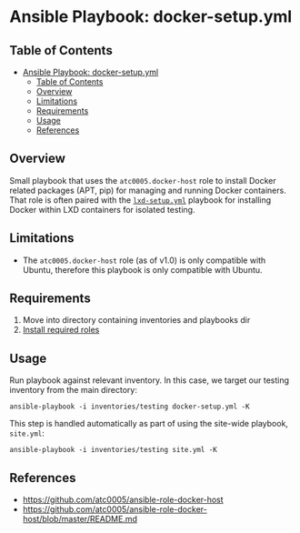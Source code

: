 # Ansible Playbook: docker-setup.yml

## Table of Contents

- [Ansible Playbook: docker-setup.yml](#ansible-playbook-docker-setupyml)
  - [Table of Contents](#table-of-contents)
  - [Overview](#overview)
  - [Limitations](#limitations)
  - [Requirements](#requirements)
  - [Usage](#usage)
  - [References](#references)

## Overview

Small playbook that uses the `atc0005.docker-host` role to install Docker
related packages (APT, pip) for managing and running Docker containers. That
role is often paired with the [`lxd-setup.yml`](lxd-setup.md) playbook for
installing Docker within LXD containers for isolated testing.

## Limitations

- The `atc0005.docker-host` role (as of v1.0) is only compatible with Ubuntu,
  therefore this playbook is only compatible with Ubuntu.

## Requirements

1. Move into directory containing inventories and playbooks dir
1. [Install required roles](install-roles.md)

## Usage

Run playbook against relevant inventory. In this case, we target our
testing inventory from the main directory:

`ansible-playbook -i inventories/testing docker-setup.yml -K`

This step is handled automatically as part of using the site-wide playbook,
`site.yml`:

`ansible-playbook -i inventories/testing site.yml -K`

## References

- <https://github.com/atc0005/ansible-role-docker-host>
- <https://github.com/atc0005/ansible-role-docker-host/blob/master/README.md>
